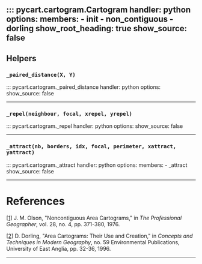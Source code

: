 <head>
    <script>
    MathJax = {
      tex: {
        inlineMath: [['\\\\(', '\\\\)'], ['$', '$']]
      }
    };
    </script>
    <script id="MathJax-script" async
      src="https://cdn.jsdelivr.net/npm/mathjax@3/es5/tex-chtml.js">
    </script>
</head> 

::: pycart.cartogram.Cartogram
    handler: python
    options:
        members:
            - __init__
            - non_contiguous
            - dorling
        show_root_heading: true
        show_source: false
---

## Helpers
### `_paired_distance(X, Y)` 
::: pycart.cartogram._paired_distance
    handler: python
    options:
        show_source: false

---

### `_repel(neighbour, focal, xrepel, yrepel)`
::: pycart.cartogram._repel
    handler: python
    options:
        show_source: false

---

### `_attract(nb, borders, idx, focal, perimeter, xattract, yattract)`
::: pycart.cartogram._attract
    handler: python
    options:
        members:
            - _attract
        show_source: false

---

# References
<a href="https://www.tandfonline.com/doi/epdf/10.1111/j.0033-0124.1976.00371.x?needAccess=true" target="_blank">[1]</a>
J. M. Olson, "Noncontiguous Area Cartograms," in *The Professional Geographer*, vol. 28, no. 4, 
pp. 371-380, 1976.

<a href="https://www.dannydorling.org/wp-content/files/dannydorling_publication_id1448.pdf" target="_blank">[2]</a>
D. Dorling, "Area Cartograms: Their Use and Creation," in *Concepts and Techniques in Modern Geography*, no. 59
Environmental Publications, University of East Anglia, pp. 32-36, 1996.

---
